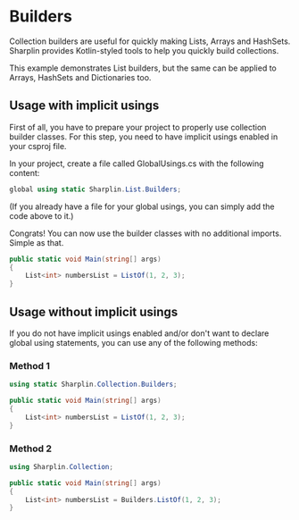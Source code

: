 ﻿# Builders
Collection builders are useful for quickly making Lists, Arrays and HashSets. Sharplin provides Kotlin-styled tools to help you quickly build collections.

This example demonstrates List builders, but the same can be applied to Arrays, HashSets and Dictionaries too.

Usage with implicit usings
-----
First of all, you have to prepare your project to properly use collection builder classes. For this step, you need to have implicit usings enabled in your csproj file.

In your project, create a file called GlobalUsings.cs with the following content:
```c#
global using static Sharplin.List.Builders;
```
(If you already have a file for your global usings, you can simply add the code above to it.)

Congrats! You can now use the builder classes with no additional imports. Simple as that.

```c#
public static void Main(string[] args)
{
    List<int> numbersList = ListOf(1, 2, 3);
}
```

Usage without implicit usings
-----------------------------
If you do not have implicit usings enabled and/or don't want to declare global using statements, you can use any of the following methods:

### Method 1
```c#
using static Sharplin.Collection.Builders;

public static void Main(string[] args)
{
    List<int> numbersList = ListOf(1, 2, 3);
}
```
### Method 2
```c#
using Sharplin.Collection;

public static void Main(string[] args)
{
    List<int> numbersList = Builders.ListOf(1, 2, 3);
}
```